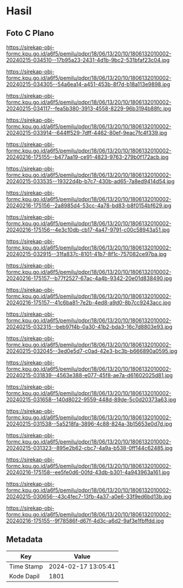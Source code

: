 # Hasil

## Foto C Plano

https://sirekap-obj-formc.kpu.go.id/a6f5/pemilu/pdpr/18/06/13/20/10/1806132010002-20240215-034510--17b95a23-2431-4d1b-9bc2-531bfaf23c04.jpg

https://sirekap-obj-formc.kpu.go.id/a6f5/pemilu/pdpr/18/06/13/20/10/1806132010002-20240215-034305--54a6ea14-a451-453b-8f7d-b18a113e9898.jpg

https://sirekap-obj-formc.kpu.go.id/a6f5/pemilu/pdpr/18/06/13/20/10/1806132010002-20240215-034117--fea5b380-3913-4558-8229-96b3194b88fc.jpg

https://sirekap-obj-formc.kpu.go.id/a6f5/pemilu/pdpr/18/06/13/20/10/1806132010002-20240215-033914--644ff529-7dff-4462-80ef-9eac7fc4f339.jpg

https://sirekap-obj-formc.kpu.go.id/a6f5/pemilu/pdpr/18/06/13/20/10/1806132010002-20240216-175155--b477aa19-ce91-4823-9763-279b0f172acb.jpg

https://sirekap-obj-formc.kpu.go.id/a6f5/pemilu/pdpr/18/06/13/20/10/1806132010002-20240215-033535--19322d4b-b7c7-430b-ad65-7a8ed9414d54.jpg

https://sirekap-obj-formc.kpu.go.id/a6f5/pemilu/pdpr/18/06/13/20/10/1806132010002-20240216-175156--2a8985d4-53cc-4a78-bd83-b8f0154bf629.jpg

https://sirekap-obj-formc.kpu.go.id/a6f5/pemilu/pdpr/18/06/13/20/10/1806132010002-20240216-175156--4e3c10db-cb17-4a47-9791-c00c58943a51.jpg

https://sirekap-obj-formc.kpu.go.id/a6f5/pemilu/pdpr/18/06/13/20/10/1806132010002-20240215-032915--31fa837c-8101-41b7-8f1c-757082ce97ba.jpg

https://sirekap-obj-formc.kpu.go.id/a6f5/pemilu/pdpr/18/06/13/20/10/1806132010002-20240216-175157--b77f2527-67ac-4a4b-9342-20e01d838490.jpg

https://sirekap-obj-formc.kpu.go.id/a6f5/pemilu/pdpr/18/06/13/20/10/1806132010002-20240216-175157--41c6ba81-7e2b-4ed8-a9d0-8b7cc9243acc.jpg

https://sirekap-obj-formc.kpu.go.id/a6f5/pemilu/pdpr/18/06/13/20/10/1806132010002-20240215-032315--beb97f4b-0a30-41b2-bda3-16c7d8803e93.jpg

https://sirekap-obj-formc.kpu.go.id/a6f5/pemilu/pdpr/18/06/13/20/10/1806132010002-20240215-032045--3ed0e5d7-c0ad-42e3-bc3b-b666890a0595.jpg

https://sirekap-obj-formc.kpu.go.id/a6f5/pemilu/pdpr/18/06/13/20/10/1806132010002-20240215-031839--4563e388-e077-45f8-ae7a-d61602025d81.jpg

https://sirekap-obj-formc.kpu.go.id/a6f5/pemilu/pdpr/18/06/13/20/10/1806132010002-20240215-031658--140d8022-9559-448d-89de-5c0d20373a63.jpg

https://sirekap-obj-formc.kpu.go.id/a6f5/pemilu/pdpr/18/06/13/20/10/1806132010002-20240215-031538--5a5218fa-3896-4c88-824a-3b15653e0d7d.jpg

https://sirekap-obj-formc.kpu.go.id/a6f5/pemilu/pdpr/18/06/13/20/10/1806132010002-20240215-031323--895e2b62-cbc7-4a9a-b538-0ff144c62485.jpg

https://sirekap-obj-formc.kpu.go.id/a6f5/pemilu/pdpr/18/06/13/20/10/1806132010002-20240216-175158--ee5fe0d6-00fd-43db-b301-4a943963a161.jpg

https://sirekap-obj-formc.kpu.go.id/a6f5/pemilu/pdpr/18/06/13/20/10/1806132010002-20240215-030656--43c4fec7-13fb-4a37-a0e6-33f9ed6bd13b.jpg

https://sirekap-obj-formc.kpu.go.id/a6f5/pemilu/pdpr/18/06/13/20/10/1806132010002-20240216-175155--9f78586f-d67f-4d3c-a6d2-9af3e1fbffdd.jpg


## Metadata

| Key        | Value               |
| ---------- | ------------------- |
| Time Stamp | 2024-02-17 13:05:41 |
| Kode Dapil | 1801                |



